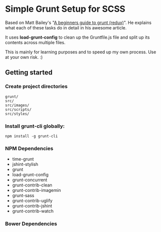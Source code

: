 # Simple Grunt Setup for SCSS

Based on Matt Bailey's "[A beginners guide to grunt (redux)](http://mattbailey.io/a-beginners-guide-to-grunt-redux/)". He explains what each of these tasks do in detail in his awesome article.

It uses **load-grunt-config** to clean up the Gruntfile.js file and split up its contents across multiple files.

This is mainly for learning purposes and to speed up my own process. Use at your own risk. :)

## Getting started

### Create project directories
	grunt/
	src/
	src/images/
	src/scripts/
	src/styles/

### Install grunt-cli globally:
`npm install -g grunt-cli`

### NPM Dependencies

- time-grunt
- jshint-stylish
- grunt
- load-grunt-config 
- grunt-concurrent 
- grunt-contrib-clean 
- grunt-contrib-imagemin 
- grunt-sass 
- grunt-contrib-uglify 
- grunt-contrib-jshint 
- grunt-contrib-watch

### Bower Dependencies
